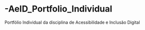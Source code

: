 # -AeID_Portfolio_Individual
Portfólio Individual da disciplina de Acessibilidade e Inclusão Digital
